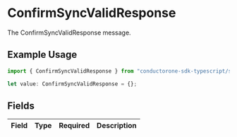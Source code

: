# ConfirmSyncValidResponse

The ConfirmSyncValidResponse message.

## Example Usage

```typescript
import { ConfirmSyncValidResponse } from "conductorone-sdk-typescript/sdk/models/shared";

let value: ConfirmSyncValidResponse = {};
```

## Fields

| Field       | Type        | Required    | Description |
| ----------- | ----------- | ----------- | ----------- |